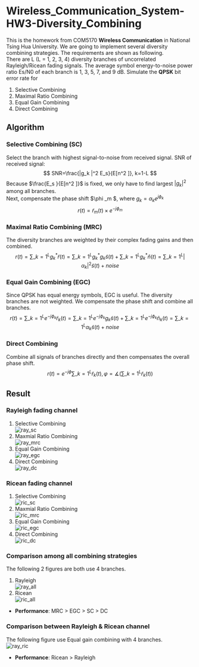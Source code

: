 # Wireless_Communication_System-HW3-Diversity_Combining
This is the homework from COM5170 **Wireless Communication** in National Tsing Hua University. We are going to implement several diversity combining strategies. The requirements are shown as following. </br>
There are L (L = 1, 2, 3, 4) diversity branches of uncorrelated Rayleigh/Ricean fading signals. The average symbol energy-to-noise power ratio Es/N0 of each branch is 1, 3, 5, 7, and 9 dB. Simulate the **QPSK** bit error rate for
1. Selective Combining
2. Maximal Ratio Combining
3. Equal Gain Combining
4. Direct Combining

## Algorithm
### Selective Combining (SC)
Select the branch with highest signal-to-noise from received signal. 
SNR of received signal: </br>
$$ SNR=\frac{|g_k |^2 E_s}{E[n^2 ]}, k=1-L $$
Because $\frac{E_s }{E[n^2 ]}$ is fixed, we only have to find largest $|g_k |^2$ among all branches. </br>
Next, compensate the phase shift $\phi _m $, where $g_k=\alpha _k e^{j\phi _k }$
$$ r(t)=\tilde{r}_m (t)\times e^{-j\phi _m } $$

### Maximal Ratio Combining (MRC)
The diversity branches are weighted by their complex fading gains and then combined.
$$ r(t)=\sum \_{k=1} ^L g_k ^* \tilde{r}(t)=\sum \_{k=1} ^L g_k ^* g_k \tilde{s}(t)+\sum \_{k=1} ^L g_k ^* \tilde{n}(t)=\sum \_{k=1} ^L |α_k |^2 \tilde{s}(t)+noise $$

### Equal Gain Combining (EGC)
Since QPSK has equal energy symbols, EGC is useful. The diversity branches are not weighted. We compensate the phase shift and combine all branches.
$$ r(t)=\sum \_{k=1} ^L e^{-j\phi _k } \tilde{r} _k (t)=\sum \_{k=1} ^L e^{-j\phi _k } g_k \tilde{s}(t)+\sum \_{k=1}^L e^{-j\phi _k } \tilde{n}_k (t)=\sum \_{k=1} ^L \alpha _k \tilde{s}(t)+noise $$

### Direct Combining
Combine all signals of branches directly and then compensates the overall phase shift.
$$ r(t)=e^{-j\phi } \sum \_{k=1} ^L \tilde{r} _k (t),    φ=∡(\sum \_{k=1} ^L \tilde{r} _k(t)) $$

## Result
### Rayleigh fading channel
1. Selective Combining </br>
![ray_sc](https://github.com/ChenBlue/Wireless_Communication_System-HW3-Diversity_Combining/blob/master/FIG/rayleigh_SC.jpg)
2. Maxmial Ratio Combining </br>
![ray_mrc](https://github.com/ChenBlue/Wireless_Communication_System-HW3-Diversity_Combining/blob/master/FIG/rayleigh_MRC.jpg)
3. Equal Gain Combining </br>
![ray_egc](https://github.com/ChenBlue/Wireless_Communication_System-HW3-Diversity_Combining/blob/master/FIG/rayleigh_EGC.jpg)
4. Direct Combining </br>
![ray_dc](https://github.com/ChenBlue/Wireless_Communication_System-HW3-Diversity_Combining/blob/master/FIG/rayleigh_DC.jpg)

### Ricean fading channel
1. Selective Combining </br>
![ric_sc](https://github.com/ChenBlue/Wireless_Communication_System-HW3-Diversity_Combining/blob/master/FIG/ricean_SC.jpg)
2. Maxmial Ratio Combining </br>
![ric_mrc](https://github.com/ChenBlue/Wireless_Communication_System-HW3-Diversity_Combining/blob/master/FIG/ricean_MRC.jpg)
3. Equal Gain Combining </br>
![ric_egc](https://github.com/ChenBlue/Wireless_Communication_System-HW3-Diversity_Combining/blob/master/FIG/ricean_EGC.jpg)
4. Direct Combining </br>
![ric_dc](https://github.com/ChenBlue/Wireless_Communication_System-HW3-Diversity_Combining/blob/master/FIG/ricean_DC.jpg)

### Comparison among all combining strategies
The following 2 figures are both use 4 branches.
1. Rayleigh </br>
![ray_all](https://github.com/ChenBlue/Wireless_Communication_System-HW3-Diversity_Combining/blob/master/FIG/Rayleigh_all.jpg)
2. Ricean </br>
![ric_all](https://github.com/ChenBlue/Wireless_Communication_System-HW3-Diversity_Combining/blob/master/FIG/Ricean_all.jpg)

* **Performance**: MRC > EGC > SC > DC

### Comparison between Rayleigh & Ricean channel
The following figure use Equal gain combining with 4 branches. </br>
![ray_ric](https://github.com/ChenBlue/Wireless_Communication_System-HW3-Diversity_Combining/blob/master/FIG/Ray%26Ric.jpg)

* **Performance**: Ricean > Rayleigh
